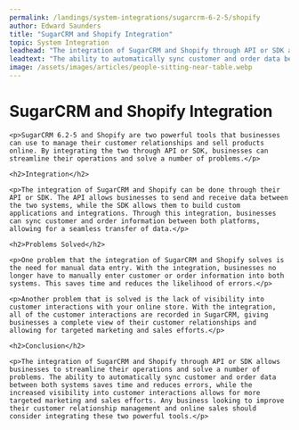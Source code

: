 ```yaml
---
permalink: /landings/system-integrations/sugarcrm-6-2-5/shopify
author: Edward Saunders
title: "SugarCRM and Shopify Integration"
topic: System Integration
leadhead: "The integration of SugarCRM and Shopify through API or SDK allows businesses to streamline their operations and solve a number of problems"
leadtext: "The ability to automatically sync customer and order data between both systems saves time and reduces errors, while the increased visibility into customer interactions allows for more targeted marketing and sales efforts. Any business looking to improve their customer relationship management and online sales should consider integrating these two powerful tools."
image: /assets/images/articles/people-sitting-near-table.webp
---
```

<div class="arttext">
	<h1>SugarCRM and Shopify Integration</h1>

	<p>SugarCRM 6.2-5 and Shopify are two powerful tools that businesses can use to manage their customer relationships and sell products online. By integrating the two through API or SDK, businesses can streamline their operations and solve a number of problems.</p>

	<h2>Integration</h2>

	<p>The integration of SugarCRM and Shopify can be done through their API or SDK. The API allows businesses to send and receive data between the two systems, while the SDK allows them to build custom applications and integrations. Through this integration, businesses can sync customer and order information between both platforms, allowing for a seamless transfer of data.</p>

	<h2>Problems Solved</h2>

	<p>One problem that the integration of SugarCRM and Shopify solves is the need for manual data entry. With the integration, businesses no longer have to manually enter customer or order information into both systems. This saves time and reduces the likelihood of errors.</p>

	<p>Another problem that is solved is the lack of visibility into customer interactions with your online store. With the integration, all of the customer interactions are recorded in SugarCRM, giving businesses a complete view of their customer relationships and allowing for targeted marketing and sales efforts.</p>

	<h2>Conclusion</h2>

	<p>The integration of SugarCRM and Shopify through API or SDK allows businesses to streamline their operations and solve a number of problems. The ability to automatically sync customer and order data between both systems saves time and reduces errors, while the increased visibility into customer interactions allows for more targeted marketing and sales efforts. Any business looking to improve their customer relationship management and online sales should consider integrating these two powerful tools.</p>

</div>